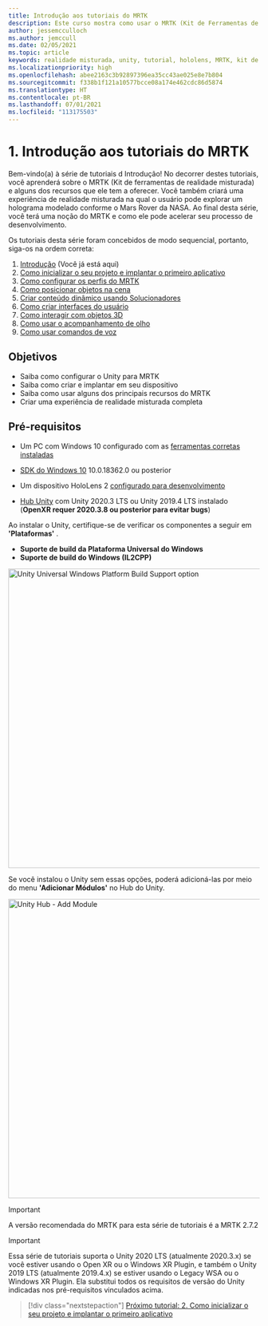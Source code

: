 ```yaml
---
title: Introdução aos tutoriais do MRTK
description: Este curso mostra como usar o MRTK (Kit de Ferramentas de Realidade Misturada) para criar um aplicativo de realidade misturada do zero.
author: jessemcculloch
ms.author: jemccull
ms.date: 02/05/2021
ms.topic: article
keywords: realidade misturada, unity, tutorial, hololens, MRTK, kit de ferramentas de realidade misturada, solucionadores, acompanhamento do olho, comandos de voz
ms.localizationpriority: high
ms.openlocfilehash: abee2163c3b92897396ea35cc43ae025e8e7b804
ms.sourcegitcommit: f338b1f121a10577bcce08a174e462cdc86d5874
ms.translationtype: HT
ms.contentlocale: pt-BR
ms.lasthandoff: 07/01/2021
ms.locfileid: "113175503"
---
```

# <a name="1-introduction-to-the-mrtk-tutorials"></a>1. Introdução aos tutoriais do MRTK

Bem-vindo(a) à série de tutoriais d Introdução! No decorrer destes tutoriais, você aprenderá sobre o MRTK (Kit de ferramentas de realidade misturada) e alguns dos recursos que ele tem a oferecer. Você também criará uma experiência de realidade misturada na qual o usuário pode explorar um holograma modelado conforme o Mars Rover da NASA. Ao final desta série, você terá uma noção do MRTK e como ele pode acelerar seu processo de desenvolvimento.

Os tutoriais desta série foram concebidos de modo sequencial, portanto, siga-os na ordem correta:

1. [Introdução](mr-learning-base-01.md) (Você já está aqui)
2. [Como inicializar o seu projeto e implantar o primeiro aplicativo](mr-learning-base-02.md)
3. [Como configurar os perfis do MRTK](mr-learning-base-03.md)
4. [Como posicionar objetos na cena](mr-learning-base-04.md)
5. [Criar conteúdo dinâmico usando Solucionadores](mr-learning-base-05.md)
6. [Como criar interfaces do usuário](mr-learning-base-06.md)
7. [Como interagir com objetos 3D](mr-learning-base-07.md)
8. [Como usar o acompanhamento de olho](mr-learning-base-08.md)
9. [Como usar comandos de voz](mr-learning-base-09.md)

## <a name="objectives"></a>Objetivos

* Saiba como configurar o Unity para MRTK
* Saiba como criar e implantar em seu dispositivo
* Saiba como usar alguns dos principais recursos do MRTK
* Criar uma experiência de realidade misturada completa

## <a name="prerequisites"></a>Pré-requisitos

* Um PC com Windows 10 configurado com as [ferramentas corretas instaladas](../../install-the-tools.md)
* [SDK do Windows 10](https://developer.microsoft.com/windows/downloads/windows-10-sdk/) 10.0.18362.0 ou posterior
* Um dispositivo HoloLens 2 [configurado para desenvolvimento](../../platform-capabilities-and-apis/using-visual-studio.md#enabling-developer-mode)

* <a href="https://docs.unity3d.com/Manual/GettingStartedInstallingHub.html" target="_blank">Hub Unity</a> com Unity 2020.3 LTS ou Unity 2019.4 LTS instalado (**OpenXR requer 2020.3.8 ou posterior para evitar bugs**)

Ao instalar o Unity, certifique-se de verificar os componentes a seguir em **'Plataformas'** .

* **Suporte de build da Plataforma Universal do Windows**
* **Suporte de build do Windows (IL2CPP)**

<img src="../../../develop/images/Unity_Install_Option_UWP.png" alt="Unity Universal Windows Platform Build Support option" width="600px">

Se você instalou o Unity sem essas opções, poderá adicioná-las por meio do menu **'Adicionar Módulos'** no Hub do Unity.

<img src="../../../develop/images/Unity_Install_Option_UWP2.png" alt="Unity Hub - Add Module" width="600px">

> [!Important]
> A versão recomendada do MRTK para esta série de tutoriais é a MRTK 2.7.2

> [!Important]
> Essa série de tutoriais suporta o Unity 2020 LTS (atualmente 2020.3.x) se você estiver usando o Open XR ou o Windows XR Plugin, e também o Unity 2019 LTS (atualmente 2019.4.x) se estiver usando o Legacy WSA ou o Windows XR Plugin. Ela substitui todos os requisitos de versão do Unity indicadas nos pré-requisitos vinculados acima.

> [!div class="nextstepaction"]
> [Próximo tutorial: 2. Como inicializar o seu projeto e implantar o primeiro aplicativo](mr-learning-base-02.md)
